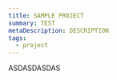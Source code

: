 ```yaml
---
title: SAMPLE PROJECT
summary: TEST
metaDescription: DESCRIPTION
tags:
  - project
---
```

ASDASDASDAS